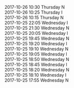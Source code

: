 2017-10-26 10:30 Thursday  N  
2017-10-26 10:25 Thursday  I  
2017-10-26 10:15 Thursday  N  
2017-10-25 22:05 Wednesday  I  
2017-10-25 21:30 Wednesday  N  
2017-10-25 20:05 Wednesday  I  
2017-10-25 19:45 Wednesday  N  
2017-10-25 19:20 Wednesday  I  
2017-10-25 19:10 Wednesday  N  
2017-10-25 19:05 Wednesday  I  
2017-10-25 18:50 Wednesday  N  
2017-10-25 18:45 Wednesday  I  
2017-10-25 18:20 Wednesday  N  
2017-10-25 18:10 Wednesday  I  
2017-10-25 17:55 Wednesday  N  
